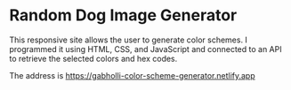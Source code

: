 # Random Dog Image Generator

This responsive site allows the user to generate color schemes.
I programmed it using HTML, CSS, and JavaScript and connected
to an API to retrieve the selected colors and hex codes.

The address is https://gabholli-color-scheme-generator.netlify.app
